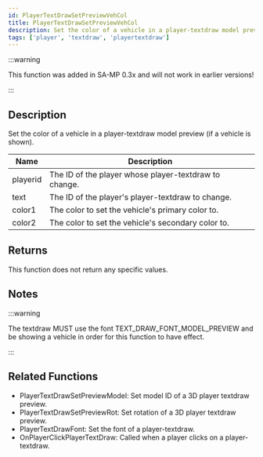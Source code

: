 ```yaml
---
id: PlayerTextDrawSetPreviewVehCol
title: PlayerTextDrawSetPreviewVehCol
description: Set the color of a vehicle in a player-textdraw model preview (if a vehicle is shown).
tags: ['player', 'textdraw', 'playertextdraw']
---
```


<TagLinks />

:::warning

This function was added in SA-MP 0.3x and will not work in earlier versions!

:::

## Description

Set the color of a vehicle in a player-textdraw model preview (if a vehicle is shown).


| Name | Description |
|------|-------------|
|playerid | The ID of the player whose player-textdraw to change.|
|text | The ID of the player's player-textdraw to change.|
|color1 | The color to set the vehicle's primary color to.|
|color2 | The color to set the vehicle's secondary color to.|


## Returns

This function does not return any specific values.


## Notes

:::warning

The textdraw MUST use the font TEXT_DRAW_FONT_MODEL_PREVIEW and be showing a vehicle in order for this function to have effect.

:::


## Related Functions


-  PlayerTextDrawSetPreviewModel: Set model ID of a 3D player textdraw preview.
-  PlayerTextDrawSetPreviewRot: Set rotation of a 3D player textdraw preview.
-  PlayerTextDrawFont: Set the font of a player-textdraw.
-  OnPlayerClickPlayerTextDraw: Called when a player clicks on a player-textdraw.